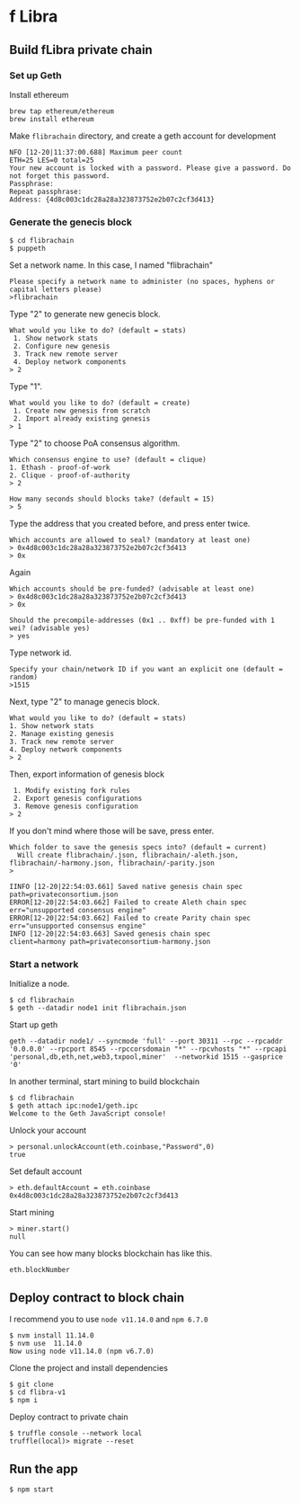 # f Libra

## Build fLibra private chain

### Set up Geth

Install ethereum
```
brew tap ethereum/ethereum
brew install ethereum
```

Make `flibrachain` directory, and create a geth account for development

```
NFO [12-20|11:37:00.688] Maximum peer count                       ETH=25 LES=0 total=25
Your new account is locked with a password. Please give a password. Do not forget this password.
Passphrase:
Repeat passphrase:
Address: {4d8c003c1dc28a28a323873752e2b07c2cf3d413}
```

### Generate the genecis block

```
$ cd flibrachain
$ puppeth
```

Set a network name. In this case, I named "flibrachain"
```
Please specify a network name to administer (no spaces, hyphens or capital letters please)
>flibrachain
```

Type "2" to generate new genecis block. 
```
What would you like to do? (default = stats)
 1. Show network stats
 2. Configure new genesis
 3. Track new remote server
 4. Deploy network components
> 2
```

Type "1".
```
What would you like to do? (default = create)
 1. Create new genesis from scratch
 2. Import already existing genesis
> 1
```

Type "2" to choose PoA consensus algorithm.
```
Which consensus engine to use? (default = clique)
1. Ethash - proof-of-work
2. Clique - proof-of-authority
> 2
```

```
How many seconds should blocks take? (default = 15)
> 5
```

Type the address that you created before, and press enter twice.
```
Which accounts are allowed to seal? (mandatory at least one)
> 0x4d8c003c1dc28a28a323873752e2b07c2cf3d413
> 0x
```

Again
```
Which accounts should be pre-funded? (advisable at least one)
> 0x4d8c003c1dc28a28a323873752e2b07c2cf3d413
> 0x
```

```
Should the precompile-addresses (0x1 .. 0xff) be pre-funded with 1 wei? (advisable yes)
> yes
```

Type network id. 
```
Specify your chain/network ID if you want an explicit one (default = random)
>1515
```

Next, type "2" to manage genecis block.
```
What would you like to do? (default = stats)
1. Show network stats
2. Manage existing genesis
3. Track new remote server
4. Deploy network components
> 2
```

Then, export information of genesis block
```
 1. Modify existing fork rules
 2. Export genesis configurations
 3. Remove genesis configuration
> 2
```

If you don't mind where those will be save, press enter.
```
Which folder to save the genesis specs into? (default = current)
  Will create flibrachain/.json, flibrachain/-aleth.json, flibrachain/-harmony.json, flibrachain/-parity.json
>
```

```
IINFO [12-20|22:54:03.661] Saved native genesis chain spec          path=privateconsortium.json
ERROR[12-20|22:54:03.662] Failed to create Aleth chain spec        err="unsupported consensus engine"
ERROR[12-20|22:54:03.662] Failed to create Parity chain spec       err="unsupported consensus engine"
INFO [12-20|22:54:03.663] Saved genesis chain spec                 client=harmony path=privateconsortium-harmony.json
```

### Start a network

Initialize a node.

```
$ cd flibrachain
$ geth --datadir node1 init flibrachain.json
```

Start up geth

```
geth --datadir node1/ --syncmode 'full' --port 30311 --rpc --rpcaddr '0.0.0.0' --rpcport 8545 --rpccorsdomain "*" --rpcvhosts "*" --rpcapi 'personal,db,eth,net,web3,txpool,miner'  --networkid 1515 --gasprice '0'
```

In another terminal, start mining to build blockchain

```
$ cd flibrachain
$ geth attach ipc:node1/geth.ipc
Welcome to the Geth JavaScript console!
```

Unlock your account
```
> personal.unlockAccount(eth.coinbase,"Password",0)
true
```

Set default account
```
> eth.defaultAccount = eth.coinbase
0x4d8c003c1dc28a28a323873752e2b07c2cf3d413
```

Start mining
```
> miner.start()
null
```

You can see how many blocks blockchain has like this.
```
eth.blockNumber
```

## Deploy contract to block chain

I recommend you to use `node v11.14.0` and `npm 6.7.0`

```
$ nvm install 11.14.0
$ nvm use  11.14.0
Now using node v11.14.0 (npm v6.7.0)
```

Clone the project and install dependencies
```
$ git clone 
$ cd flibra-v1
$ npm i
```

Deploy contract to private chain
```
$ truffle console --network local 
truffle(local)> migrate --reset
```

## Run the app

```
$ npm start
```
